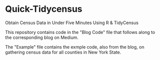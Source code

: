# Quick-Tidycensus
Obtain Census Data in Under Five Minutes Using R & TidyCensus


This repository contains code in the "Blog Code" file that follows along to the corresponding blog on Medium. 

The "Example" file contains the exmple code, also from the blog, on gathering census data for all counties in New York State. 
